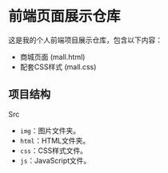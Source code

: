 # 前端页面展示仓库

这是我的个人前端项目展示仓库，包含以下内容：

- 商城页面 (mall.html)
- 配套CSS样式 (mall.css)

## 项目结构
Src
- `img`：图片文件夹。
- `html`：HTML文件夹。
- `css`：CSS样式文件。
- `js`：JavaScript文件。